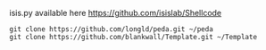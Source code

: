 isis.py available here https://github.com/isislab/Shellcode

```
git clone https://github.com/longld/peda.git ~/peda
git clone https://github.com/blankwall/Template.git ~/Template
```

